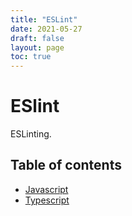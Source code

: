 ```yaml
---
title: "ESLint"
date: 2021-05-27
draft: false
layout: page
toc: true
---
```


# ESlint
ESLinting.

## Table of contents

- [Javascript](/development/tools/linters/eslint/javascript.md)
- [Typescript](/development/tools/linters/eslint/typescript.md)

